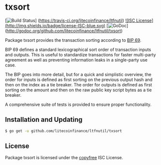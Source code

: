 txsort
======

[![Build Status](http://img.shields.io/travis/litecoinfinance/ltfnutil.svg)]
(https://travis-ci.org/litecoinfinance/ltfnutil) [![ISC License]
(http://img.shields.io/badge/license-ISC-blue.svg)](http://copyfree.org)
[![GoDoc](http://img.shields.io/badge/godoc-reference-blue.svg)]
(http://godoc.org/github.com/litecoinfinance/ltfnutil/txsort)

Package txsort provides the transaction sorting according to [BIP 69](https://github.com/litecoin/bips/blob/master/bip-0069.mediawiki).

BIP 69 defines a standard lexicographical sort order of transaction inputs and
outputs.  This is useful to standardize transactions for faster multi-party
agreement as well as preventing information leaks in a single-party use case.

The BIP goes into more detail, but for a quick and simplistic overview, the
order for inputs is defined as first sorting on the previous output hash and
then on the index as a tie breaker.  The order for outputs is defined as first
sorting on the amount and then on the raw public key script bytes as a tie
breaker.

A comprehensive suite of tests is provided to ensure proper functionality.

## Installation and Updating

```bash
$ go get -u github.com/litecoinfinance/ltfnutil/txsort
```

## License

Package txsort is licensed under the [copyfree](http://copyfree.org) ISC
License.
